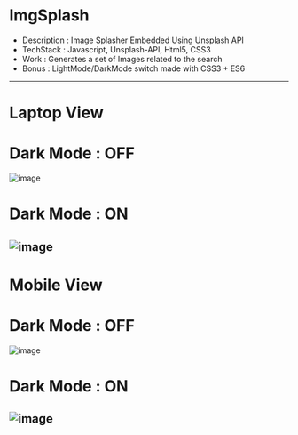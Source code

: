 # ImgSplash
- Description : Image Splasher Embedded Using Unsplash API
- TechStack : Javascript, Unsplash-API, Html5, CSS3
- Work : Generates a set of Images related to the search
- Bonus : LightMode/DarkMode switch made with CSS3 + ES6
----
# Laptop View
# Dark Mode : OFF
![image](https://github.com/NikhilCode12/ImgSplash/assets/94921824/16009ab2-6d9c-4270-9f46-c560f16f8786)
# Dark Mode : ON
![image](https://github.com/NikhilCode12/ImgSplash/assets/94921824/ce249427-942e-40e7-8e89-fcd473c1155d)
---
# Mobile View
# Dark Mode : OFF
![image](https://github.com/NikhilCode12/ImgSplash/assets/94921824/f920ae22-81fa-457b-bd5b-21156927265d)
# Dark Mode : ON
![image](https://github.com/NikhilCode12/ImgSplash/assets/94921824/3bf0cc18-c1fa-46f5-83ab-a1a4bd38b813)
---